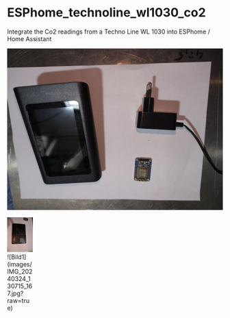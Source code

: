 # ESPhome_technoline_wl1030_co2
Integrate the Co2 readings from a Techno Line WL 1030 into ESPhome / Home Assistant


![Bild1](images/IMG_20240324_130715_167.jpg?raw=true)



<div style="width:60px ; height:60px">
	<img src="/images/IMG_20240324_131228_758.jpg">
	![Bild1](images/IMG_20240324_130715_167.jpg?raw=true)
</div>

